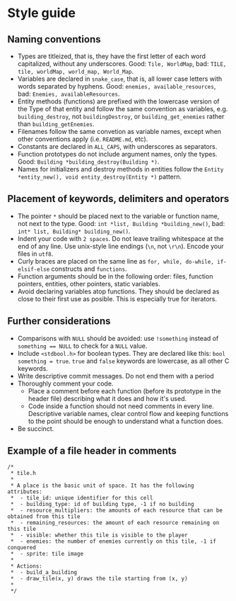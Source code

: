 # Style guide

## Naming conventions

  * Types are titleized, that is, they have the first letter of each word capitalized, without any underscores. Good: `Tile, WorldMap`, bad: `TILE, tile, worldMap, world_map, World_Map`.
  * Variables are declared in `snake_case`, that is, all lower case letters with words separated by hyphens. Good: `enemies, available_resources`, bad: `Enemies, availableResources`.
  * Entity methods (functions) are prefixed with the lowercase version of the Type of that entity and follow the same convention as variables, e.g. `building_destroy`, not `buildingDestroy`, or `building_get_enemies` rather than `building_getEnemies`.
  * Filenames follow the same convetion as variable names, except when other conventions apply (i.e. `README.md`, etc).
  * Constants are declared in `ALL_CAPS`, with underscores as separators.
  * Function prototypes do not include argument names, only the types. Good: `Building *building_destroy(Building *)`.
  * Names for initializers and destroy methods in entities follow the `Entity *entity_new(), void entity_destroy(Entity *)` pattern.


## Placement of keywords, delimiters and operators

  * The pointer `*` should be placed next to the variable or function name, not next to the type. Good: `int *list, Building *building_new()`, bad: `int* list, Building* building_new()`.
  * Indent your code with `2 spaces`. Do not leave trailing whitespace at the end of any line. Use unix-style line endings (`\n`, not `\r\n`). Encode your files in `utf8`.
  * Curly braces are placed on the same line as `for, while, do-while, if-elsif-else` constructs and `functions`.
  * Function arguments should be in the following order: files, function pointers, entities, other pointers, static variables.
  * Avoid declaring variables atop functions. They should be declared as close to their first use as posible. This is especially true for iterators.

## Further considerations

  * Comparisons with `NULL` should be avoided: use `!something` instead of `something == NULL` to check for a `NULL` value.
  * Include `<stdbool.h>` for boolean types. They are declared like this: `bool something = true`. `true` and `false` keywords are lowercase, as all other C keywords.
  * Write descriptive commit messages. Do not end them with a period
  * Thoroughly comment your code.
    * Place a comment before each function (before its prototype in the header file) describing what it does and how it's used.
    * Code inside a function should not need comments in every line. Descriptive variable names, clear control flow and keeping functions to the point should be enough to understand what a function does.
  * Be succinct.

## Example of a file header in comments
```
/*
 * tile.h
 *
 * A place is the basic unit of space. It has the following attributes:
 *  - tile_id: unique identifier for this cell
 *  - building_type: id of building type, -1 if no building
 *  - resource_multipliers: the amounts of each resource that can be obtained from this tile
 *  - remaining_resources: the amount of each resource remaining on this tile
 *  - visible: whether this tile is visible to the player
 *  - enemies: the number of enemies currently on this tile, -1 if conquered
 *  - sprite: tile image
 *
 * Actions:
 *  - build_a_building
 *  - draw_tile(x, y) draws the tile starting from (x, y)
 *
 */
```
